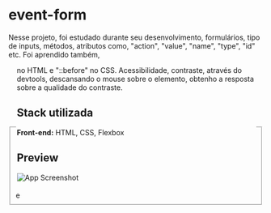 # event-form

Nesse projeto, foi estudado durante seu desenvolvimento, formulários, tipo de inputs, métodos, atributos como, "action", "value", "name", "type", "id" etc.
Foi aprendido também, <fieldset> e <legend> no HTML e "::before" no CSS.
Acessibilidade, contraste, através do devtools, descansando o mouse sobre o elemento, obtenho a resposta sobre a qualidade do contraste.

<!--
    GET: Recebe e envia recursos (envia pela URL)
    POST: Envia recursos (envia pela requisição)
 -->

## Stack utilizada

**Front-end:** HTML, CSS, Flexbox

## Preview

![App Screenshot](https://i.imgur.com/imScFDw.jpeg)
